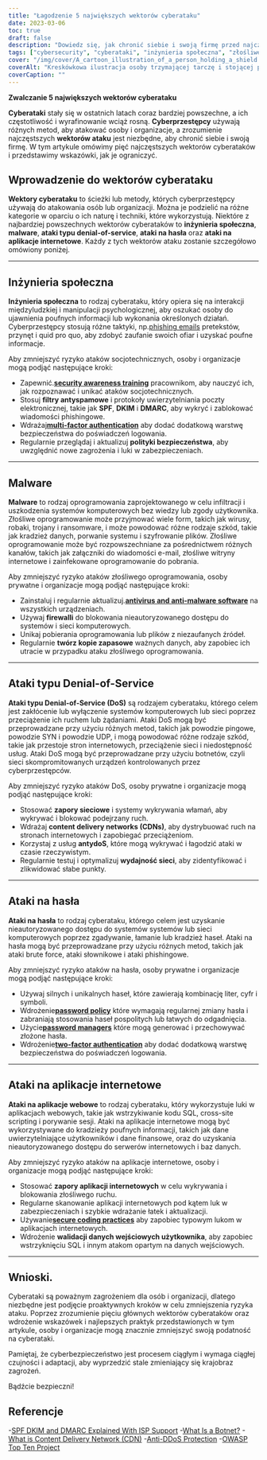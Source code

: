 ```yaml
---
title: "Łagodzenie 5 największych wektorów cyberataku"
date: 2023-03-06
toc: true
draft: false
description: "Dowiedz się, jak chronić siebie i swoją firmę przed najczęstszymi wektorami cyberataków, w tym socjotechniką, złośliwym oprogramowaniem, atakami typu denial-of-service, atakami na hasła i atakami na aplikacje internetowe."
tags: ["cybersecurity", "cyberataki", "inżynieria społeczna", "złośliwe oprogramowanie", "denial-of-service", "ataki na hasła", "ataki na aplikacje internetowe", "świadomość bezpieczeństwa", "filtry antyspamowe", "uwierzytelnianie wieloczynnikowe", "oprogramowanie antywirusowe", "firewalle", "botnety", "CDN-y", "usługi anty-DDoS", "wydajność sieci", "podatności", "ochrona", "ograniczanie ryzyka", "bezpieczeństwo informacji"]
cover: "/img/cover/A_cartoon_illustration_of_a_person_holding_a_shield.png"
coverAlt: "Kreskówkowa ilustracja osoby trzymającej tarczę i stojącej przed komputerem z różnymi wektorami ataku idącymi w jej kierunku."
coverCaption: ""
---
```


**Zwalczanie 5 największych wektorów cyberataku**

**Cyberataki** stały się w ostatnich latach coraz bardziej powszechne, a ich częstotliwość i wyrafinowanie wciąż rosną. **Cyberprzestępcy** używają różnych metod, aby atakować osoby i organizacje, a zrozumienie najczęstszych **wektorów ataku** jest niezbędne, aby chronić siebie i swoją firmę. W tym artykule omówimy pięć najczęstszych wektorów cyberataków i przedstawimy wskazówki, jak je ograniczyć.

## Wprowadzenie do wektorów cyberataku

**Wektory cyberataku** to ścieżki lub metody, których cyberprzestępcy używają do atakowania osób lub organizacji. Można je podzielić na różne kategorie w oparciu o ich naturę i techniki, które wykorzystują. Niektóre z najbardziej powszechnych wektorów cyberataków to **inżynieria społeczna**, **malware**, **ataki typu denial-of-service**, **ataki na hasła** oraz **ataki na aplikacje internetowe**. Każdy z tych wektorów ataku zostanie szczegółowo omówiony poniżej.

______

## Inżynieria społeczna

**Inżynieria społeczna** to rodzaj cyberataku, który opiera się na interakcji międzyludzkiej i manipulacji psychologicznej, aby oszukać osoby do ujawnienia poufnych informacji lub wykonania określonych działań. Cyberprzestępcy stosują różne taktyki, np.[phishing emails](https://simeononsecurity.ch/articles/how-to-identify-phishing/) pretekstów, przynęt i quid pro quo, aby zdobyć zaufanie swoich ofiar i uzyskać poufne informacje.

Aby zmniejszyć ryzyko ataków socjotechnicznych, osoby i organizacje mogą podjąć następujące kroki:

- Zapewnić.[**security awareness training**](https://simeononsecurity.ch/articles/how-to-build-and-manage-an-effective-cybersecurity-awareness-training-program/) pracownikom, aby nauczyć ich, jak rozpoznawać i unikać ataków socjotechnicznych.
- Stosuj **filtry antyspamowe** i protokoły uwierzytelniania poczty elektronicznej, takie jak **SPF**, **DKIM** i **DMARC**, aby wykryć i zablokować wiadomości phishingowe.
- Wdrażaj[**multi-factor authentication**](https://simeononsecurity.ch/articles/what-are-the-diferent-kinds-of-factors-in-mfa/) aby dodać dodatkową warstwę bezpieczeństwa do poświadczeń logowania.
- Regularnie przeglądaj i aktualizuj **polityki bezpieczeństwa**, aby uwzględnić nowe zagrożenia i luki w zabezpieczeniach.

______

## Malware

**Malware** to rodzaj oprogramowania zaprojektowanego w celu infiltracji i uszkodzenia systemów komputerowych bez wiedzy lub zgody użytkownika. Złośliwe oprogramowanie może przyjmować wiele form, takich jak wirusy, robaki, trojany i ransomware, i może powodować różne rodzaje szkód, takie jak kradzież danych, porwanie systemu i szyfrowanie plików. Złośliwe oprogramowanie może być rozpowszechniane za pośrednictwem różnych kanałów, takich jak załączniki do wiadomości e-mail, złośliwe witryny internetowe i zainfekowane oprogramowanie do pobrania.

Aby zmniejszyć ryzyko ataków złośliwego oprogramowania, osoby prywatne i organizacje mogą podjąć następujące kroki:

- Zainstaluj i regularnie aktualizuj.[**antivirus and anti-malware software**](https://simeononsecurity.ch/recommendations/anti-virus) na wszystkich urządzeniach.
- Używaj **firewalli** do blokowania nieautoryzowanego dostępu do systemów i sieci komputerowych.
- Unikaj pobierania oprogramowania lub plików z niezaufanych źródeł.
- Regularnie **twórz kopie zapasowe** ważnych danych, aby zapobiec ich utracie w przypadku ataku złośliwego oprogramowania.

______

## Ataki typu Denial-of-Service

**Ataki typu Denial-of-Service (DoS)** są rodzajem cyberataku, którego celem jest zakłócenie lub wyłączenie systemów komputerowych lub sieci poprzez przeciążenie ich ruchem lub żądaniami. Ataki DoS mogą być przeprowadzane przy użyciu różnych metod, takich jak powodzie pingowe, powodzie SYN i powodzie UDP, i mogą powodować różne rodzaje szkód, takie jak przestoje stron internetowych, przeciążenie sieci i niedostępność usług. Ataki DoS mogą być przeprowadzane przy użyciu botnetów, czyli sieci skompromitowanych urządzeń kontrolowanych przez cyberprzestępców.

Aby zmniejszyć ryzyko ataków DoS, osoby prywatne i organizacje mogą podjąć następujące kroki:

- Stosować **zapory sieciowe** i systemy wykrywania włamań, aby wykrywać i blokować podejrzany ruch.
- Wdrażaj **content delivery networks (CDNs)**, aby dystrybuować ruch na stronach internetowych i zapobiegać przeciążeniom.
- Korzystaj z usług **antydoS**, które mogą wykrywać i łagodzić ataki w czasie rzeczywistym.
- Regularnie testuj i optymalizuj **wydajność sieci**, aby zidentyfikować i zlikwidować słabe punkty.

______

## Ataki na hasła

**Ataki na hasła** to rodzaj cyberataku, którego celem jest uzyskanie nieautoryzowanego dostępu do systemów
systemów lub sieci komputerowych poprzez zgadywanie, łamanie lub kradzież haseł. Ataki na hasła mogą być przeprowadzane przy użyciu różnych metod, takich jak ataki brute force, ataki słownikowe i ataki phishingowe.

Aby zmniejszyć ryzyko ataków na hasła, osoby prywatne i organizacje mogą podjąć następujące kroki:

- Używaj silnych i unikalnych haseł, które zawierają kombinację liter, cyfr i symboli.
- Wdrożenie[**password policy**](https://simeononsecurity.ch/articles/the-importance-of-password-security-and-best-practices/) które wymagają regularnej zmiany hasła i zabraniają stosowania haseł pospolitych lub łatwych do odgadnięcia.
- Użycie[**password managers**](https://simeononsecurity.ch/articles/bitwarden-and-keepassxc-vs-the-rest/) które mogą generować i przechowywać złożone hasła.
- Wdrożenie[**two-factor authentication**](https://simeononsecurity.ch/articles/what-are-the-diferent-kinds-of-factors-in-mfa/) aby dodać dodatkową warstwę bezpieczeństwa do poświadczeń logowania.

______

## Ataki na aplikacje internetowe

**Ataki na aplikacje webowe** to rodzaj cyberataku, który wykorzystuje luki w aplikacjach webowych, takie jak wstrzykiwanie kodu SQL, cross-site scripting i porywanie sesji. Ataki na aplikacje internetowe mogą być wykorzystywane do kradzieży poufnych informacji, takich jak dane uwierzytelniające użytkowników i dane finansowe, oraz do uzyskania nieautoryzowanego dostępu do serwerów internetowych i baz danych.

Aby zmniejszyć ryzyko ataków na aplikacje internetowe, osoby i organizacje mogą podjąć następujące kroki:

- Stosować **zapory aplikacji internetowych** w celu wykrywania i blokowania złośliwego ruchu.
- Regularne skanowanie aplikacji internetowych pod kątem luk w zabezpieczeniach i szybkie wdrażanie łatek i aktualizacji.
- Używanie[**secure coding practices**](https://simeononsecurity.ch/articles/secure-coding-standards-for-c-sharp/) aby zapobiec typowym lukom w aplikacjach internetowych.
- Wdrożenie **walidacji danych wejściowych użytkownika**, aby zapobiec wstrzyknięciu SQL i innym atakom opartym na danych wejściowych.

______

## Wnioski.

Cyberataki są poważnym zagrożeniem dla osób i organizacji, dlatego niezbędne jest podjęcie proaktywnych kroków w celu zmniejszenia ryzyka ataku. Poprzez zrozumienie pięciu głównych wektorów cyberataków oraz wdrożenie wskazówek i najlepszych praktyk przedstawionych w tym artykule, osoby i organizacje mogą znacznie zmniejszyć swoją podatność na cyberataki.

Pamiętaj, że cyberbezpieczeństwo jest procesem ciągłym i wymaga ciągłej czujności i adaptacji, aby wyprzedzić stale zmieniający się krajobraz zagrożeń.

Bądźcie bezpieczni!

## Referencje

-[SPF DKIM and DMARC Explained With ISP Support](https://netcorecloud.com/tutorials/spf-dkim-dmarc/)
-[What Is a Botnet?](https://www.paloaltonetworks.com/cyberpedia/what-is-botnet)
-[What is Content Delivery Network (CDN)](https://www.cloudflare.com/learning/cdn/what-is-a-cdn/)
-[Anti-DDoS Protection](https://www.cloudflare.com/ddos/)
-[OWASP Top Ten Project](https://owasp.org/Top10/)
